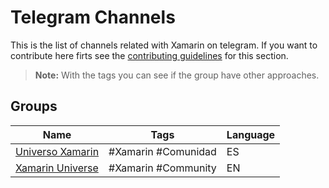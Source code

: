 # Telegram Channels

This is the list of channels related with Xamarin on telegram. If you want to contribute here firts see the [contributing guidelines](contributing-guidelines.md) for this section.

> **Note:** With the tags you can see if the group have other approaches.

## Groups

Name | Tags | Language
------------ | ------- | -------
[Universo Xamarin](https://t.me/joinchat/B4AGWhJ2bt4WhMvYx65_rA) | #Xamarin #Comunidad  | ES
[Xamarin Universe](https://t.me/joinchat/B4AGWhFRPcNHt6tn7MZR8Q) | #Xamarin #Community | EN
